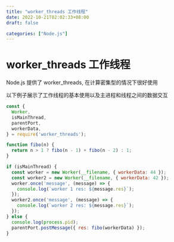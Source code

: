 ```yaml
---
title: "worker_threads 工作线程"
date: 2022-10-21T02:02:33+08:00
draft: false

categories: ["Node.js"]
---
```


# worker_threads 工作线程

Node.js 提供了 worker_threads, 在计算密集型的情况下很好使用

以下例子展示了工作线程的基本使用以及主进程和线程之间的数据交互

```js
const {
  Worker,
  isMainThread,
  parentPort,
  workerData,
} = require('worker_threads');

function fibo(n) {
  return n > 1 ? fibo(n - 1) + fibo(n - 2) : 1;
}

if (isMainThread) {
  const worker = new Worker(__filename, { workerData: 44 });
  const worker2 = new Worker(__filename, { workerData: 42 });
  worker.once('message', (message) => {
    console.log(`worker 1 res: ${message.res}`);
  });
  worker2.once('message', (message) => {
    console.log(`worker 2 res: ${message.res}`);
  });
} else {
  console.log(process.pid);
  parentPort.postMessage({ res: fibo(workerData) });
}
```
